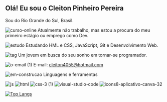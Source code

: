 ## Olá! Eu sou o Cleiton Pinheiro Pereira

Sou do Rio Grande do Sul, Brasil.

![curso-online](https://github.com/user-attachments/assets/1f9697ca-d1f7-405b-8ba6-4bdec7676fe2)
Atualmente não trabalho, mas estou a procura do meu primeiro estágio ou emprego como Dev.
 
![estudo](https://github.com/user-attachments/assets/36f03627-889e-44da-be0d-c7db43058d84)
Estudando HML e CSS, JavaScript, Git e Desenvolvimento Web.

![tag](https://github.com/user-attachments/assets/9f70fd23-d804-4288-a7de-801e937dc47b)
Um jovem em busca do seu sonho em tornar-se programador.
 
![o-email (1)](https://github.com/user-attachments/assets/b5298925-bdc8-4869-bcb7-fef76d484430)
E-mail: cleiton4055@hotmail.com

![em-construcao](https://github.com/user-attachments/assets/24b424e9-03e6-4db0-a8e2-2502614324ed) Linguagens e ferramentas

![js](https://github.com/user-attachments/assets/556274c5-a42e-49fe-b527-7de86d5c9380)     ![html](https://github.com/user-attachments/assets/b2aa2625-7066-4405-97c9-e6e25d2d5974)     ![css-3 (1)](https://github.com/user-attachments/assets/7749c3eb-4769-4589-92c1-ada95a95ee62)     ![visual-studio-code](https://github.com/user-attachments/assets/f906b3a1-e1c1-47e5-95ac-b56c9f13b4b8)     ![icons8-aplicativo-canva-32](https://github.com/user-attachments/assets/f15d321d-2817-4fd2-8b4e-da384a76bbd9)

[![Top Langs](https://github-readme-stats.vercel.app/api/top-langs/?username=cleiton-405&layout=compact)](https://github.com/cleiton-405/github-readme-stats)
